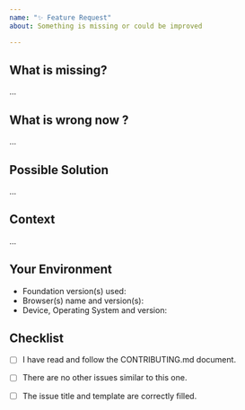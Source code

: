 ```yaml
---
name: "✨ Feature Request"
about: Something is missing or could be improved

---
```


<!------------------------------------------------------------------------------
│                  Please fill the following template.
│           For more information, see the CONTRIBUTING.md document
│            
│       ⚠ Only submit feature requests here. For help or questions to
│       the community, see the forum: https://foundation.zurb.com/forum
└------------------------------------------------------------------------------>

## What is missing?
<!-------------------------------------------------------------------
│   How the feature should work / how you would use it ?
└------------------------------------------------------------------->

...


## What is wrong now ?
<!-------------------------------------------------------------------
|   What are the current workarounds and how are they insufficient ?
└------------------------------------------------------------------->

...


## Possible Solution
<!-------------------------------------------------------------------
│   [Optional] You can suggest ideas how to implement the feature.
└------------------------------------------------------------------->

...


## Context
<!-------------------------------------------------------------------
│   [Optional] How has this issue affected you? What are you trying
│   to accomplish? Providing context helps us come up with a solution
│   that is most useful in the real world.
└------------------------------------------------------------------->

...


## Your Environment
<!-------------------------------------------------------------------
│   Include as many relevant details about the context and environment
│   you are using. You can also provide logs if relevant.
└------------------------------------------------------------------->
- Foundation version(s) used: 
- Browser(s) name and version(s): 
- Device, Operating System and version: 


## Checklist
<!-------------------------------------------------------------------
│   Please ensure that all the following points are respected.
│   Fill with [x] the boxes once the rule is respected.
└------------------------------------------------------------------->
- [ ] I have read and follow the CONTRIBUTING.md document.
- [ ] There are no other issues similar to this one.
- [ ] The issue title and template are correctly filled.


<!------------------------------------------------------------------------------
            For more information, see the CONTRIBUTING.md document
              Thank you for your pull request and happy coding ;)
------------------------------------------------------------------------------->
